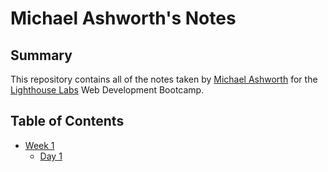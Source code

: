 # Michael Ashworth's Notes
## Summary

This repository contains all of the notes taken by [Michael Ashworth](https://github.com/MichaelJamesAshworth) for the [Lighthouse Labs](https://www.lighthouselabs.ca/) Web Development Bootcamp.

## Table of Contents
* [Week 1](/Week_1)
  * [Day 1](/Week_1/Day_1)
